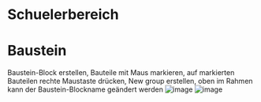 # Schuelerbereich
# Baustein
Baustein-Block erstellen, Bauteile mit Maus markieren, auf markierten Bauteilen rechte Maustaste drücken, New group erstellen, oben im Rahmen kann der Baustein-Blockname geändert werden
![image](https://user-images.githubusercontent.com/113907658/196257490-119e3835-fb21-4bf9-bfe0-c8ae250830d6.png)
![image](https://user-images.githubusercontent.com/113907658/196258238-5f24c11b-fbb4-419f-b878-e569daa54cc5.png)

